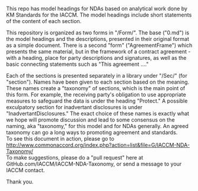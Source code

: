This repo has model headings for NDAs based on analytical work done by KM Standards for the IACCM.  The model headings include short statements of the content of each section.<br>

This repository is organized as two forms in "/Form/".  The base ("0.md") is the model headings and the descriptions, presented in their original format as a simple document. There is a second "form" ("AgreementFrame") which presents the same material, but in the framework of a contract agreement - with a heading, place for party descriptions and signatures, as well as the basic connecting statements such as "This agreement ...." <br>

Each of the sections is presented separately in a library under "/Sec/" (for "section").  Names have been given to each section based on the meaning.  These names create a "taxonomy" of sections, which is the main point of this form.  For example, the receiving party's obligation to use appropriate measures to safeguard the data is under the heading "Protect."  A possible exculpatory section for inadvertant disclosures is under "InadvertantDisclosures."  The exact choice of these names is exactly what we hope will promote discussion and lead to some consensus on the naming, aka "taxonomy," for this model and for NDAs generally.  An agreed taxonomy can go a long ways to promoting agreement and standards.<br>
To see this document in action, please go to <a href="http://www.commonaccord.org/index.php?action=list&file=G/IACCM-NDA-Taxonomy/">http://www.commonaccord.org/index.php?action=list&file=G/IACCM-NDA-Taxonomy/</a><br>
To make suggestions, please do a "pull request" here at GitHub.com/IACCM/IACCM-NDA-Taxonomy, or send a message to your IACCM contact.</a>

Thank you.

